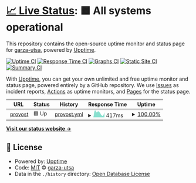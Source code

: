 # [📈 Live Status](https://garza-utsa.github.io/vpaa-status): <!--live status--> **🟩 All systems operational**

This repository contains the open-source uptime monitor and status page for [garza-utsa](https://garza-utsa.github.io/vpaa-status), powered by [Upptime](https://github.com/upptime/upptime).

[![Uptime CI](https://github.com/garza-utsa/vpaa-status/workflows/Uptime%20CI/badge.svg)](https://github.com/upptime/upptime/actions?query=workflow%3A%22Uptime+CI%22)
[![Response Time CI](https://github.com/garza-utsa/vpaa-status/workflows/Response%20Time%20CI/badge.svg)](https://github.com/upptime/upptime/actions?query=workflow%3A%22Response+Time+CI%22)
[![Graphs CI](https://github.com/garza-utsa/vpaa-status/workflows/Graphs%20CI/badge.svg)](https://github.com/upptime/upptime/actions?query=workflow%3A%22Graphs+CI%22)
[![Static Site CI](https://github.com/garza-utsa/vpaa-status/workflows/Static%20Site%20CI/badge.svg)](https://github.com/upptime/upptime/actions?query=workflow%3A%22Static+Site+CI%22)
[![Summary CI](https://github.com/garza-utsa/vpaa-status/workflows/Summary%20CI/badge.svg)](https://github.com/upptime/upptime/actions?query=workflow%3A%22Summary+CI%22)

With [Upptime](https://upptime.js.org), you can get your own unlimited and free uptime monitor and status page, powered entirely by a GitHub repository. We use [Issues](https://github.com/garza-utsa/vpaa-status/issues) as incident reports, [Actions](https://github.com/garza-utsa/vpaa-status/actions) as uptime monitors, and [Pages](https://garza-utsa.github.io/vpaa-status) for the status page.

<!--start: status pages-->
<!-- This summary is generated by Upptime (https://github.com/upptime/upptime) -->
<!-- Do not edit this manually, your changes will be overwritten -->
<!-- prettier-ignore -->
| URL | Status | History | Response Time | Uptime |
| --- | ------ | ------- | ------------- | ------ |
| <img alt="" src="https://favicons.githubusercontent.com/provost.utsa.edu" height="13"> [provost](https://provost.utsa.edu) | 🟩 Up | [provost.yml](https://github.com/garza-utsa/vpaa-status/commits/HEAD/history/provost.yml) | <details><summary><img alt="Response time graph" src="./graphs/provost/response-time-week.png" height="20"> 417ms</summary><br><a href="https://garza-utsa.github.io/vpaa-status/history/provost"><img alt="Response time 811" src="https://img.shields.io/endpoint?url=https%3A%2F%2Fraw.githubusercontent.com%2Fgarza-utsa%2Fvpaa-status%2FHEAD%2Fapi%2Fprovost%2Fresponse-time.json"></a><br><a href="https://garza-utsa.github.io/vpaa-status/history/provost"><img alt="24-hour response time 453" src="https://img.shields.io/endpoint?url=https%3A%2F%2Fraw.githubusercontent.com%2Fgarza-utsa%2Fvpaa-status%2FHEAD%2Fapi%2Fprovost%2Fresponse-time-day.json"></a><br><a href="https://garza-utsa.github.io/vpaa-status/history/provost"><img alt="7-day response time 417" src="https://img.shields.io/endpoint?url=https%3A%2F%2Fraw.githubusercontent.com%2Fgarza-utsa%2Fvpaa-status%2FHEAD%2Fapi%2Fprovost%2Fresponse-time-week.json"></a><br><a href="https://garza-utsa.github.io/vpaa-status/history/provost"><img alt="30-day response time 1172" src="https://img.shields.io/endpoint?url=https%3A%2F%2Fraw.githubusercontent.com%2Fgarza-utsa%2Fvpaa-status%2FHEAD%2Fapi%2Fprovost%2Fresponse-time-month.json"></a><br><a href="https://garza-utsa.github.io/vpaa-status/history/provost"><img alt="1-year response time 811" src="https://img.shields.io/endpoint?url=https%3A%2F%2Fraw.githubusercontent.com%2Fgarza-utsa%2Fvpaa-status%2FHEAD%2Fapi%2Fprovost%2Fresponse-time-year.json"></a></details> | <details><summary><a href="https://garza-utsa.github.io/vpaa-status/history/provost">100.00%</a></summary><a href="https://garza-utsa.github.io/vpaa-status/history/provost"><img alt="All-time uptime 100.00%" src="https://img.shields.io/endpoint?url=https%3A%2F%2Fraw.githubusercontent.com%2Fgarza-utsa%2Fvpaa-status%2FHEAD%2Fapi%2Fprovost%2Fuptime.json"></a><br><a href="https://garza-utsa.github.io/vpaa-status/history/provost"><img alt="24-hour uptime 100.00%" src="https://img.shields.io/endpoint?url=https%3A%2F%2Fraw.githubusercontent.com%2Fgarza-utsa%2Fvpaa-status%2FHEAD%2Fapi%2Fprovost%2Fuptime-day.json"></a><br><a href="https://garza-utsa.github.io/vpaa-status/history/provost"><img alt="7-day uptime 100.00%" src="https://img.shields.io/endpoint?url=https%3A%2F%2Fraw.githubusercontent.com%2Fgarza-utsa%2Fvpaa-status%2FHEAD%2Fapi%2Fprovost%2Fuptime-week.json"></a><br><a href="https://garza-utsa.github.io/vpaa-status/history/provost"><img alt="30-day uptime 100.00%" src="https://img.shields.io/endpoint?url=https%3A%2F%2Fraw.githubusercontent.com%2Fgarza-utsa%2Fvpaa-status%2FHEAD%2Fapi%2Fprovost%2Fuptime-month.json"></a><br><a href="https://garza-utsa.github.io/vpaa-status/history/provost"><img alt="1-year uptime 100.00%" src="https://img.shields.io/endpoint?url=https%3A%2F%2Fraw.githubusercontent.com%2Fgarza-utsa%2Fvpaa-status%2FHEAD%2Fapi%2Fprovost%2Fuptime-year.json"></a></details>

<!--end: status pages-->

[**Visit our status website →**](https://garza-utsa.github.io/vpaa-status)

## 📄 License

- Powered by: [Upptime](https://github.com/upptime/upptime)
- Code: [MIT](./LICENSE) © [garza-utsa](https://garza-utsa.github.io/vpaa-status)
- Data in the `./history` directory: [Open Database License](https://opendatacommons.org/licenses/odbl/1-0/)

